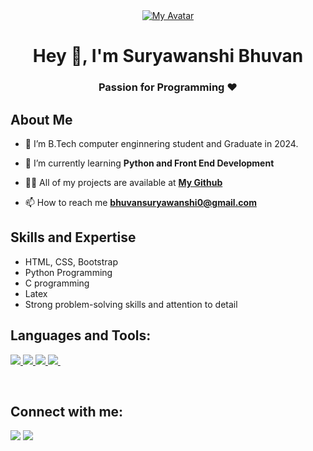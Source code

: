 <div align="center">
  <a href="#">
    <img src="https://i.ibb.co/85p5fGx/my-avatar.png" alt="My Avatar">
  </a>
</div>

<h1 align="center">Hey 👋, I'm Suryawanshi Bhuvan</h1>


<h3 align="center">Passion for Programming ❤️</h3>
<!-- <h4 align="center">My Portfolio: https://ravi-pawar-portfolio.netlify.app/ </h4> -->
<div align="center">

</div>


## About Me

- 🔭 I’m B.Tech computer enginnering student and Graduate in 2024. 

- 🌱 I’m currently learning **Python and Front End Development**

- 👨‍💻 All of my projects are available at **[My Github](https://github.com/bhuvansuryawanshi)**

- 📫 How to reach me **bhuvansuryawanshi0@gmail.com**

## Skills and Expertise
-  HTML, CSS, Bootstrap
- Python Programming
- C programming
- Latex
- Strong problem-solving skills and attention to detail




## Languages and Tools:

<p align="left"> 
    <a href="https://developer.mozilla.org/en-US/docs/Web/HTML" target="_blank"> <img src="https://img.icons8.com/color/48/html-5--v1.png"/> </a>
    <a href="https://developer.mozilla.org/en-US/docs/Web/CSS" target="_blank"> <img src="https://img.icons8.com/color/48/css3.png"/> </a>
    <a href="https://www.python.org" target="_blank"> <img src="https://img.icons8.com/color/48/000000/python.png"/> </a>  
    <a href="https://code.visualstudio.com/" target="_blank"> <img src="https://img.icons8.com/color/48/undefined/visual-studio-code-2019.png"/> </a>
     &nbsp;
</p>


<br/>

## Connect with me:

<p align="left">
  <a href = "https://www.instagram.com/bhuvan_0715/"><img src="https://img.icons8.com/fluency/48/instagram-new.png"/></a>
<a href = "[https://www.linkedin.com/in/ravindra55/](https://www.linkedin.com/in/bhuvan-suryawanshi-079951219/)"><img src="https://img.icons8.com/fluency/48/linkedin.png"/></a>

</p>

